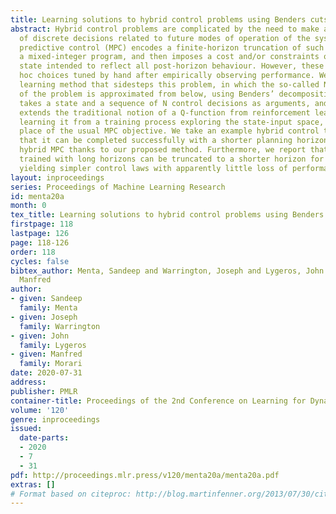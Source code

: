```yaml
---
title: Learning solutions to hybrid control problems using Benders cuts
abstract: Hybrid control problems are complicated by the need to make a suitable sequence
  of discrete decisions related to future modes of operation of the system. Model
  predictive control (MPC) encodes a finite-horizon truncation of such problems as
  a mixed-integer program, and then imposes a cost and/or constraints on the terminal
  state intended to reflect all post-horizon behaviour. However, these are often ad
  hoc choices tuned by hand after empirically observing performance. We present a
  learning method that sidesteps this problem, in which the so-called N-step Q-function
  of the problem is approximated from below, using Benders’ decomposition. The function
  takes a state and a sequence of N control decisions as arguments, and therefore
  extends the traditional notion of a Q-function from reinforcement learning. After
  learning it from a training process exploring the state-input space, we use it in
  place of the usual MPC objective. We take an example hybrid control task and show
  that it can be completed successfully with a shorter planning horizon than conventional
  hybrid MPC thanks to our proposed method. Furthermore, we report that Q-functions
  trained with long horizons can be truncated to a shorter horizon for online use,
  yielding simpler control laws with apparently little loss of performance.
layout: inproceedings
series: Proceedings of Machine Learning Research
id: menta20a
month: 0
tex_title: Learning solutions to hybrid control problems using Benders cuts
firstpage: 118
lastpage: 126
page: 118-126
order: 118
cycles: false
bibtex_author: Menta, Sandeep and Warrington, Joseph and Lygeros, John and Morari,
  Manfred
author:
- given: Sandeep
  family: Menta
- given: Joseph
  family: Warrington
- given: John
  family: Lygeros
- given: Manfred
  family: Morari
date: 2020-07-31
address: 
publisher: PMLR
container-title: Proceedings of the 2nd Conference on Learning for Dynamics and Control
volume: '120'
genre: inproceedings
issued:
  date-parts:
  - 2020
  - 7
  - 31
pdf: http://proceedings.mlr.press/v120/menta20a/menta20a.pdf
extras: []
# Format based on citeproc: http://blog.martinfenner.org/2013/07/30/citeproc-yaml-for-bibliographies/
---
```

